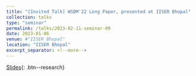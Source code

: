 ```yaml
---
title: "[Invited Talk] WSDM'22 Long Paper, presented at IISER Bhopal"
collection: talks
type: "seminar"
permalink: /talks/2023-02-11-seminar-09
date: 2023-01-06
venue: #"IISER Bhopal"
location: "IISER Bhopal"
excerpt_separator: <!--more-->
---
```


<!--more-->
[Slides](https://docs.google.com/presentation/d/e/2PACX-1vRx9NYdSlseXbC_EF1seA7fOTEI2cWdE3mck0YGtBEygZmHkPkEIy-fS-WRQlQUnP0wn77LjMTn0X9k/pub?start=true&loop=false&delayms=30000){: .btn--research}

